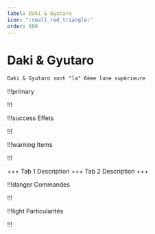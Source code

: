 ```yaml
---
label: Daki & Gyutaro 
icon: ":small_red_triangle:"
order: 600
---
```


# Daki & Gyutaro 

```txt
Daki & Gyutaro sont "la" 6ème lune supérieure
```

!!!primary

!!!

!!!success Effets

!!!

!!!warning Items

!!!

+++ Tab 1
Description
+++ Tab 2 
Description
+++

!!!danger Commandes

!!!

!!!light Particularités

!!!
